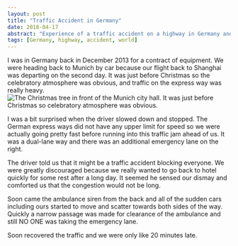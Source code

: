 ```yaml
---
layout: post
title: "Traffic Accident in Germany"
date: 2018-04-17
abstract: "Experience of a traffic accident on a highway in Germany and how people reacted"
tags: [Germany, highway, accident, world]
---
```


I was in Germany back in December 2013 for a contract of equipment. We
were heading back to Munich by car because
our flight back to Shanghai was departing on the second day. It was just
before Christmas so the celebratory atmosphere was obvious, and traffic
on the express way was really heavy. ![The Christmas tree in front of
the Munich city hall. It was just before Christmas so celebratory
atmosphere was
obvious.](https://user-images.githubusercontent.com/7418648/56807401-976c1680-6826-11e9-843c-751040173d1b.jpg)

I was a bit surprised when the driver slowed down and stopped. The
German express ways did not have any upper limit for speed so we were
actually going pretty fast before running into this traffic jam ahead of
us. It was a dual-lane way and there was an additional emergency lane on
the right.

The driver told us that it might be a traffic accident blocking
everyone. We were greatly discouraged because we really wanted to go
back to hotel quickly for some rest after a long day. It seemed he
sensed our dismay and comforted us that the congestion would not be
long.

Soon came the ambulance siren from the back and all of the sudden cars
including ours started to move and scatter towards both sides of the
way. Quickly a narrow passage was made for clearance of the ambulance
and still NO ONE was taking the emergency lane.

Soon recovered the traffic and we were only like 20 minutes late.
